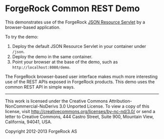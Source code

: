 # ForgeRock Common REST Demo

This demonstrates use of the ForgeRock
[JSON Resource Servlet](http://commons.forgerock.org/forgerock-rest/json-resource-servlet/) by a browser-based application.

To try the demo:

1.  Deploy the default JSON Resource Servlet in your container
    under `/json`.
2.  Deploy the demo in the same container.
3.  Point your browser at the base of the demo, such as
    `http://localhost:8080/demo`.

The ForgeRock browser-based user interface makes much more interesting use of the REST APIs exposed in ForgeRock products. This demo uses the common REST API in simple ways.

* * *
This work is licensed under the Creative Commons
Attribution-NonCommercial-NoDerivs 3.0 Unported License.
To view a copy of this license, visit
<http://creativecommons.org/licenses/by-nc-nd/3.0/>
or send a letter to Creative Commons, 444 Castro Street,
Suite 900, Mountain View, California, 94041, USA.

Copyright 2012-2013 ForgeRock AS